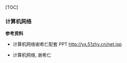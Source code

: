 [TOC]

### 计算机网络

















**参考资料**

- 计算机网络谢希仁配套 PPT  http://yx.51zhy.cn/net.jsp 

- 计算机网络, 谢希仁 

